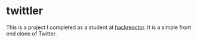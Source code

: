 # twittler
This is a project I completed as a student at [hackreactor](http://hackreactor.com). It is a simple front end clone of Twitter.
